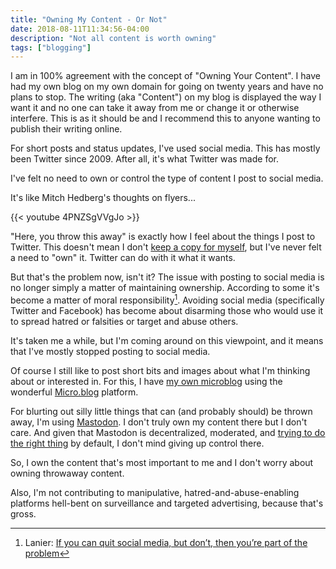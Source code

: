 ```yaml
---
title: "Owning My Content - Or Not"
date: 2018-08-11T11:34:56-04:00 
description: "Not all content is worth owning"
tags: ["blogging"]
---
```


I am in 100% agreement with the concept of "Owning Your Content". I have had my
own blog on my own domain for going on twenty years and have no plans to stop.
The writing (aka "Content") on my blog is displayed the way I want it and no
one can take it away from me or change it or otherwise interfere. This is as it
should be and I recommend this to anyone wanting to publish their writing online.

For short posts and status updates, I've used social media. This has mostly
been Twitter since 2009. After all, it's what Twitter was made for. 

I've felt no need to own or control the type of content I post to social media.

It's like Mitch Hedberg's thoughts on flyers...

{{< youtube 4PNZSgVVgJo >}}

"Here, you throw this away" is exactly how I feel about the things I post to
Twitter. This doesn't mean I don't [keep a copy for
myself](http://micro.baty.net/2018/07/31/all-the-talk.html), but I've never felt
a need to "own" it. Twitter can do with it what it wants.

But that's the problem now, isn't it? The issue with posting to social media is
no longer simply a matter of maintaining ownership. According to some it's
become a matter of moral responsibility[^lanier]. Avoiding social media
(specifically Twitter and Facebook) has become about disarming those who would
use it to spread hatred or falsities or target and abuse others.

It's taken me a while, but I'm coming around on this viewpoint, and it means
that I've mostly stopped posting to social media.

Of course I still like to post short bits and images about what I'm thinking
about or interested in. For this, I have [my own
microblog](https://micro.baty.net) using the wonderful
[Micro.blog](https://micro.blog) platform.

For blurting out silly little things that can (and probably should) be thrown
away, I'm using [Mastodon](https://mastodon.technology/@jackbaty). I
don't truly own my content there but I don't care. And given that Mastodon is
decentralized, moderated, and [trying to do the right
thing](https://blog.joinmastodon.org/2018/07/cage-the-mastodon/) by default, I
don't mind giving up control there.

So, I own the content that's most important to me and I don't worry about owning
throwaway content.

Also, I'm not contributing to manipulative, hatred-and-abuse-enabling platforms
hell-bent on surveillance and targeted advertising, because that's gross.


[^lanier]: Lanier: [If you can quit social media, but don’t, then you’re part of the
    problem](https://www.recode.net/2018/7/27/17618756/jaron-lanier-deleting-social-media-book-kara-swisher-too-embarrassed-podcast)


